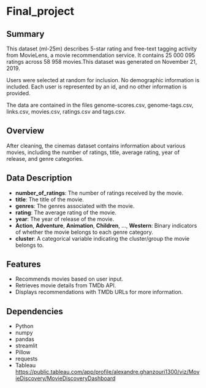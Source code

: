 # Final_project

## Summary
This dataset (ml-25m) describes 5-star rating and free-text tagging activity from MovieLens, a movie recommendation service. It contains     25 000 095 ratings across 58 958 movies.This dataset was generated on November 21, 2019.

Users were selected at random for inclusion. No demographic information is included. Each user is represented by an id, and no other information is provided.

The data are contained in the files genome-scores.csv, genome-tags.csv, links.csv, movies.csv, ratings.csv and tags.csv.

## Overview
After cleaning, the cinemas dataset contains information about various movies, including the number of ratings, title, average rating, year of release, and genre categories.

## Data Description
- **number_of_ratings**: The number of ratings received by the movie.
- **title**: The title of the movie.
- **genres**: The genres associated with the movie. 
- **rating**: The average rating of the movie.
- **year**: The year of release of the movie.
- **Action**, **Adventure**, **Animation**, **Children**, ..., **Western**: Binary indicators of whether the movie belongs to each genre category.
- **cluster**: A categorical variable indicating the cluster/group the movie belongs to.

## Features

- Recommends movies based on user input.
- Retrieves movie details from TMDb API.
- Displays recommendations with TMDb URLs for more information.

## Dependencies

- Python 
- numpy
- pandas
- streamlit 
- Pillow
- requests
- Tableau https://public.tableau.com/app/profile/alexandre.ghanzouri1300/viz/MovieDiscovery/MovieDiscoveryDashboard